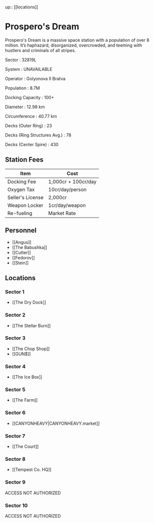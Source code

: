 ---
---
up:: [[locations]]

# Prospero's Dream

Prospero's Dream is a massive space station with a population of over 8 million. It’s haphazard, disorganized, overcrowded, and teeming with hustlers and criminals of all stripes.

Sector
: 32819L

System
: UNAVAILABLE

Operator
: Golyonova II Bratva

Population
: 8.7M

Docking Capacity
: 100+

Diameter
: 12.98 km

Circumference
: 40.77 km

Decks (Outer Ring)
: 23

Decks (Ring Structures Avg.)
: 78

Decks (Center Spire)
: 430

## Station Fees

| Item             | Cost                |
| ---------------- | ------------------- |
| Docking Fee      | 1,000cr + 100cr/day |
| Oxygen Tax       | 10cr/day/person     |
| Seller's License | 2,000cr             |
| Weapon Locker    | 1cr/day/weapon      |
| Re-fueling       | Market Rate                    |

## Personnel

- [[Angus]]
- [[The Babushka]]
- [[Cutter]]
- [[Fedorov]]
- [[Stein]]

## Locations

### Sector 1

- [[The Dry Dock]]

### Sector 2

- [[The Stellar Burn]]

### Sector 3

- [[The Chop Shop]]
- [[GUN$]]

### Sector 4

- [[The Ice Box]]

### Sector 5

- [[The Farm]]

### Sector 6

- [[CANYONHEAVY|CANYONHEAVY.market]]

### Sector 7

- [[The Court]]

### Sector 8

- [[Tempest Co. HQ]]

### Sector 9

ACCESS NOT AUTHORIZED

### Sector 10

ACCESS NOT AUTHORIZED